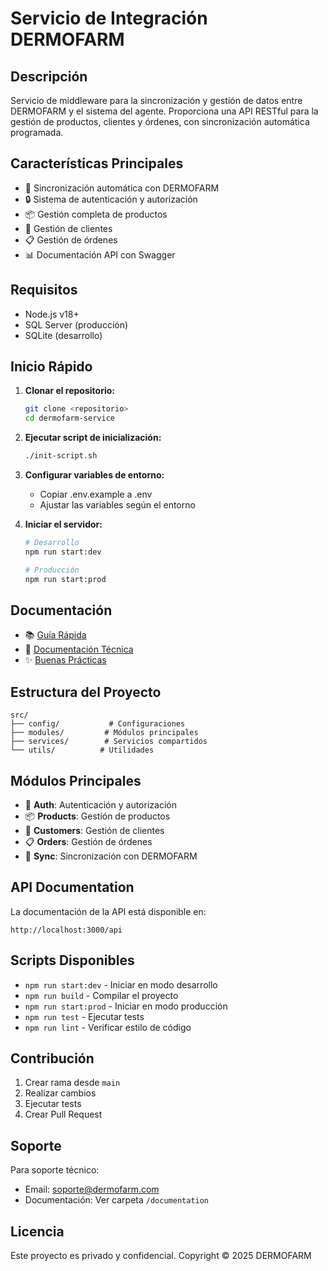 # Servicio de Integración DERMOFARM

## Descripción
Servicio de middleware para la sincronización y gestión de datos entre DERMOFARM y el sistema del agente. Proporciona una API RESTful para la gestión de productos, clientes y órdenes, con sincronización automática programada.

## Características Principales
- 🔄 Sincronización automática con DERMOFARM
- 🔒 Sistema de autenticación y autorización
- 📦 Gestión completa de productos
- 👥 Gestión de clientes
- 📋 Gestión de órdenes
- 📊 Documentación API con Swagger

## Requisitos
- Node.js v18+
- SQL Server (producción)
- SQLite (desarrollo)

## Inicio Rápido

1. **Clonar el repositorio:**
   ```bash
   git clone <repositorio>
   cd dermofarm-service
   ```

2. **Ejecutar script de inicialización:**
   ```bash
   ./init-script.sh
   ```

3. **Configurar variables de entorno:**
   - Copiar .env.example a .env
   - Ajustar las variables según el entorno

4. **Iniciar el servidor:**
   ```bash
   # Desarrollo
   npm run start:dev

   # Producción
   npm run start:prod
   ```

## Documentación
- 📚 [Guía Rápida](documentation/QUICKSTART.md)
- 🔧 [Documentación Técnica](documentation/TECHNICAL_DOCUMENTATION.md)
- ✨ [Buenas Prácticas](documentation/BEST_PRACTICES.md)

## Estructura del Proyecto
```
src/
├── config/           # Configuraciones
├── modules/         # Módulos principales
├── services/        # Servicios compartidos
└── utils/          # Utilidades
```

## Módulos Principales
- 🔐 **Auth**: Autenticación y autorización
- 📦 **Products**: Gestión de productos
- 👥 **Customers**: Gestión de clientes
- 📋 **Orders**: Gestión de órdenes
- 🔄 **Sync**: Sincronización con DERMOFARM

## API Documentation
La documentación de la API está disponible en:
```
http://localhost:3000/api
```

## Scripts Disponibles
- `npm run start:dev` - Iniciar en modo desarrollo
- `npm run build` - Compilar el proyecto
- `npm run start:prod` - Iniciar en modo producción
- `npm run test` - Ejecutar tests
- `npm run lint` - Verificar estilo de código

## Contribución
1. Crear rama desde `main`
2. Realizar cambios
3. Ejecutar tests
4. Crear Pull Request

## Soporte
Para soporte técnico:
- Email: soporte@dermofarm.com
- Documentación: Ver carpeta `/documentation`

## Licencia
Este proyecto es privado y confidencial.
Copyright © 2025 DERMOFARM
